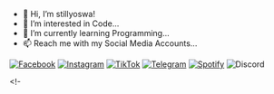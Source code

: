 - 👋 Hi, I’m stillyoswa!
- 👀 I’m interested in Code...
- 🌱 I’m currently learning Programming...
- 📫 Reach me with my Social Media Accounts...

[![Facebook](https://img.shields.io/badge/Facebook-1877F2?style=for-the-badge&logo=facebook&logoColor=white)](https://www.facebook.com/stillyoswa)
[![Instagram](https://img.shields.io/badge/Instagram-E4405F?style=for-the-badge&logo=instagram&logoColor=white)](https://www.instagram.com/stillyoswa)
[![TikTok](https://img.shields.io/badge/TikTok-000000?style=for-the-badge&logo=tiktok&logoColor=white)](https://www.tiktok.com/@stillyoswa)
[![Telegram](https://img.shields.io/badge/Telegram-26A5E4?style=for-the-badge&logo=telegram&logoColor=white)](https://t.me/fnskye)
[![Spotify](https://img.shields.io/badge/Spotify-1ED760?style=for-the-badge&logo=spotify&logoColor=white)](https://open.spotify.com/user/esutt0riwhdoqvxxix60cwctk?si=33561103801447f7)
![Discord](https://img.shields.io/discord/1241805368607379506?style=flat&logo=discord&logoColor=blue&labelColor=rgb&color=rgb&link=https%3A%2F%2Fdiscord.com%2Fusers%2F354173010950881280&link=https%3A%2F%2Fdiscord.gg%2FF6a4ej8q3D)

<!-

